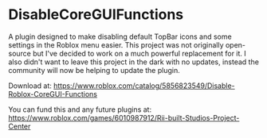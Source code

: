 # DisableCoreGUIFunctions
A plugin designed to make disabling default TopBar icons and some settings in the Roblox menu easier. This project was not originally open-source but I've decided to work on a much powerful replacement for it. I also didn't want to leave this project in the dark with no updates, instead the community will now be helping to update the plugin.

Download at: https://www.roblox.com/catalog/5856823549/Disable-Roblox-CoreGUI-Functions

You can fund this and any future plugins at: https://www.roblox.com/games/6010987912/Rii-built-Studios-Project-Center
